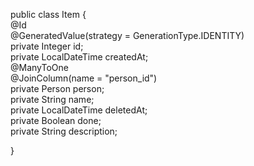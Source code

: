 public class Item {  
    @Id  
    @GeneratedValue(strategy = GenerationType.IDENTITY)  
    private Integer id;  
    private LocalDateTime createdAt;  
    @ManyToOne  
    @JoinColumn(name = "person_id")  
    private Person person;  
    private String name;  
    private LocalDateTime deletedAt;  
    private Boolean done;  
    private String description;  
      
      
  
}